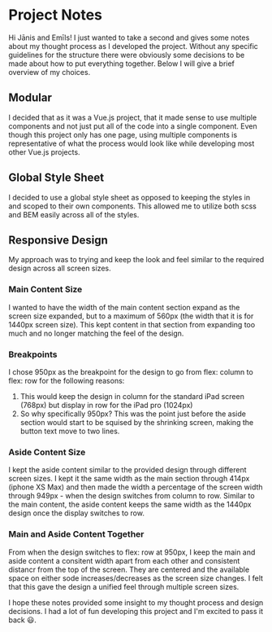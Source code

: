 # Project Notes

Hi Jānis and Emīls!  I just wanted to take a second and gives some notes about my thought process as I developed the project.  Without any specific guidelines for the structure there were obviously some decisions to be made about how to put everything together.  Below I will give a brief overview of my choices.

## Modular

I decided that as it was a Vue.js project, that it made sense to use multiple components and not just put all of the code into a single component.  Even though this project only has one page, using multiple components is representative of what the process would look like while developing most other Vue.js projects.

## Global Style Sheet

I decided to use a global style sheet as opposed to keeping the styles in and scoped to their own components.  This allowed me to utilize both scss and BEM easily across all of the styles.

## Responsive Design

My approach was to trying and keep the look and feel similar to the required design across all screen sizes.

### Main Content Size

I wanted to have the width of the main content section expand as the screen size expanded, but to a maximum of 560px (the width that it is for 1440px screen size).  This kept content in that section from expanding too much and no longer matching the feel of the design.

### Breakpoints

I chose 950px as the breakpoint for the design to go from flex: column to flex: row for the following reasons:

  1. This would keep the design in column for the standard iPad screen (768px) but display in row for the iPad pro (1024px)
  2. So why specifically 950px?  This was the point just before the aside section would start to be squised by the shrinking screen, making the button text move to two lines.

### Aside Content Size

I kept the aside content similar to the provided design through different screen sizes.  I kept it the same width as the main section through 414px (iphone XS Max) and then made the width a percentage of the screen width through 949px - when the design switches from column to row.  Similar to the main content, the aside content keeps the same width as the 1440px design once the display switches to row.  

### Main and Aside Content Together

From when the design switches to flex: row at 950px, I keep the main and aside content a consitent width apart from each other and consistent distancr from the top of the screen.  They are centered and the available space on either sode increases/decreases as the screen size changes.  I felt that this gave the design a unified feel through multiple screen sizes.

I hope these notes provided some insight to my thought process and design decisions.  I had a lot of fun developing this project and I'm excited to pass it back 😃.
